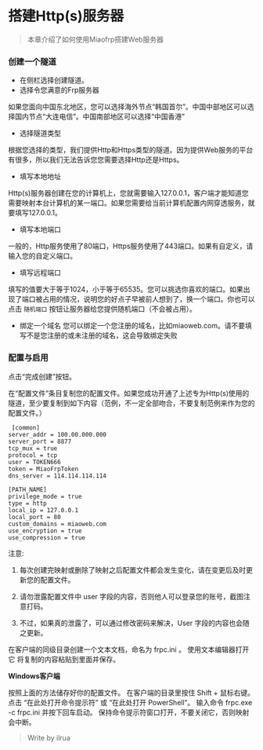 # 搭建Http(s)服务器
> 本章介绍了如何使用Miaofrp搭建Web服务器

### 创建一个隧道

* 在侧栏选择创建隧道。
* 选择令您满意的Frp服务器

如果您面向中国东北地区，您可以选择海外节点“韩国首尔”。中国中部地区可以选择国内节点“大连电信”。中国南部地区可以选择“中国香港”

* 选择隧道类型

根据您选择的类型，我们提供Http和Https类型的隧道。因为提供Web服务的平台有很多，所以我们无法告诉您您需要选择Http还是Https。 

* 填写本地地址

Http(s)服务器创建在您的计算机上，您就需要输入127.0.0.1，客户端才能知道您需要映射本台计算机的某一端口。如果您需要给当前计算机配置内网穿透服务，就要填写127.0.0.1。


* 填写本地端口

一般的，Http服务使用了80端口，Https服务使用了443端口。如果有自定义，请输入您的自定义端口。

* 填写远程端口

填写的值要大于等于1024，小于等于65535。您可以挑选你喜欢的端口。如果出现了端口被占用的情况，说明您的好点子早被前人想到了，换一个端口。你也可以点击 `随机端口` 按钮让服务器给您提供随机端口（不会被占用）。

* 绑定一个域名
您可以绑定一个您注册的域名，比如miaoweb.com。请不要填写不是您注册的或未注册的域名，这会导致绑定失败


### 配置与启用

点击“完成创建”按钮。

在“配置文件”条目复制您的配置文件。如果您成功开通了上述专为Http(s)使用的隧道，至少要复制到如下内容（范例，不一定全部吻合，不要复制范例来作为您的配置文件。）
```
 [common] 
server_addr = 100.00.000.000
server_port = 8877
tcp_mux = true
protocol = tcp
user = TOKEN666
token = MiaoFrpToken
dns_server = 114.114.114.114

[PATH_NAME]
privilege_mode = true
type = http
local_ip = 127.0.0.1
local_port = 80
custom_domains = miaoweb.com
use_encryption = true
use_compression = true
```

注意:

1. 每次创建完映射或删除了映射之后配置文件都会发生变化，请在变更后及时更新您的配置文件。

2. 请勿泄露配置文件中 user 字段的内容，否则他人可以登录您的账号，截图注意打码。

3. 不过，如果真的泄露了，可以通过修改密码来解决，User 字段的内容也会随之更新。

在客户端的同级目录创建一个文本文档，命名为 frpc.ini 。
使用文本编辑器打开它
将复制的内容粘贴到里面并保存。

 **Windows客户端**
 
按照上面的方法储存好你的配置文件。
在客户端的目录里按住 Shift + 鼠标右键。
点击 “在此处打开命令提示符” 或 “在此处打开 PowerShell”。
输入命令 frpc.exe -c frpc.ini 并按下回车启动。
保持命令提示符窗口打开，不要关闭它，否则映射会中断。

> Write by ilrua
